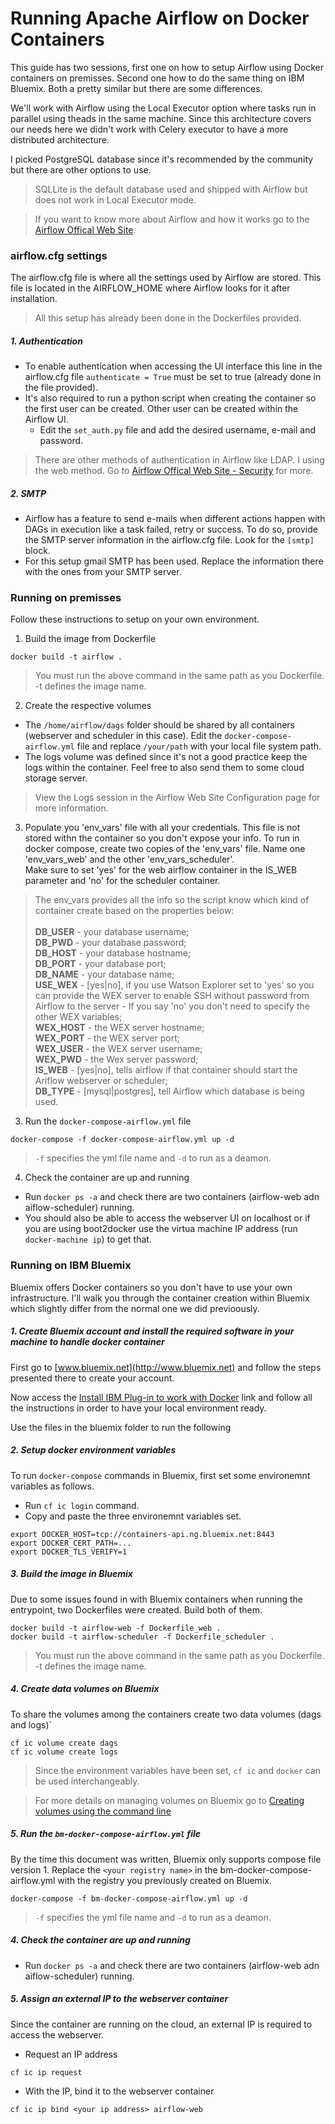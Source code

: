 # Running Apache Airflow on Docker Containers

This guide has two sessions, first one on how to setup Airflow using Docker containers on premisses. Second one how to do the same thing on IBM Bluemix. Both a pretty similar but there are some differences.

We'll work with Airflow using the Local Executor option where tasks run in parallel using theads in the same machine. Since this architecture covers our needs here we didn't work with Celery executor to have a more distributed architecture.

I picked PostgreSQL database since it's recommended by the community but there are other options to use.
> SQLLite is the default database used and shipped with Airflow but does not work in Local Executor mode.

> If you want to know more about Airflow and how it works go to the [Airflow Offical Web Site](https://airflow.incubator.apache.org/).

### airflow.cfg settings
The airflow.cfg file is where all the settings used by Airflow are stored. This file is located in the AIRFLOW_HOME where Airflow looks for it after installation.
> All this setup has already been done in the Dockerfiles provided.

##### 1. Authentication
* To enable authentication when accessing the UI interface this line in the airflow.cfg file `authenticate = True` must be set to true (already done in the file provided).
* It's also required to run a python script when creating the container so the first user can be created. Other user can be created within the Airflow UI.
  * Edit the `set_auth.py` file and add the desired username, e-mail and password.
> There are other methods of authentication in Airflow like LDAP. I using the web method. Go to [Airflow Offical Web Site - Security](https://airflow.incubator.apache.org/security.html) for more.

##### 2. SMTP
* Airflow has a feature to send e-mails when different actions happen with DAGs in execution like a task failed, retry or success. To do so, provide the SMTP server information in the airflow.cfg file. Look for the `[smtp]` block.
* For this setup gmail SMTP has been used. Replace the information there with the ones from your SMTP server.


### Running on premisses
Follow these instructions to setup on your own environment.

1. Build the image from Dockerfile
```
docker build -t airflow .
```
> You must run the above command in the same path as you Dockerfile.
> -t defines the image name.

2. Create the respective volumes
* The `/home/airflow/dags` folder should be shared by all containers (webserver and scheduler in this case). Edit the `docker-compose-airflow.yml` file and replace `/your/path` with your local file system path.
* The logs volume was defined since it's not a good practice keep the logs within the container. Feel free to also send them to some cloud storage server.
>View the Logs session in the Airflow Web Site Configuration page for more information.

3. Populate you 'env_vars' file with all your credentials. This file is not stored withn the container so you don't expose your info. To run in docker compose, create two copies of the 'env_vars' file. Name one 'env_vars_web' and the other 'env_vars_scheduler'. <BR>Make sure to set 'yes' for the web airflow container in the IS_WEB parameter and 'no' for the scheduler container.
>The env_vars provides all the info so the script know which kind of container create based on the properties below:
<BR><BR>**DB_USER** - your database username;
<BR>**DB_PWD** - your database password;
<BR>**DB_HOST** - your database hostname;
<BR>**DB_PORT** - your database port;
<BR>**DB_NAME** - your database name;
<BR>**USE_WEX** - [yes|no], if you use Watson Explorer set to 'yes' so you can provide the WEX server to enable SSH without password from Airflow to the server - If you say 'no' you don't need to specify the other WEX variables;
<BR>**WEX_HOST** - the WEX server hostname;
<BR>**WEX_PORT** - the WEX server port;
<BR>**WEX_USER** - the WEX server username;
<BR>**WEX_PWD** - the Wex server password;
<BR>**IS_WEB** - [yes|no], tells airflow if that container should start the Ariflow webserver or scheduler;
<BR>**DB_TYPE** - [mysql|postgres], tell Airflow which database is being used.

3. Run the `docker-compose-airflow.yml` file
```
docker-compose -f docker-compose-airflow.yml up -d
```
> `-f` specifies the yml file name and `-d` to run as a deamon.

4. Check the container are up and running
* Run `docker ps -a` and check there are two containers (airflow-web adn aiflow-scheduler) running.
* You should also be able to access the webserver UI on localhost or if you are using boot2docker use the virtua machine IP address (run `docker-machine ip`) to get that.

### Running on IBM Bluemix

Bluemix offers Docker containers so you don't have to use your own infrastructure.
I'll walk you through the container creation within Bluemix which slightly differ from the normal one we did previoously.

##### 1. Create Bluemix account and install the required software in your machine to handle docker container
First go to [www.bluemix.net](http://www.bluemix.net) and follow the steps presented there to create your account.

Now access the [Install IBM Plug-in to work with Docker](https://console.ng.bluemix.net/docs/containers/container_cli_cfic_install.html) link and follow all the instructions in order to have your local environment ready.

Use the files in the bluemix folder to run the following

##### 2. Setup docker environment variables
To run `docker-compose` commands in Bluemix, first set some environemnt variables as follows.
* Run `cf ic login` command.
* Copy and paste the three environemnt variables set.
```
export DOCKER_HOST=tcp://containers-api.ng.bluemix.net:8443
export DOCKER_CERT_PATH=...
export DOCKER_TLS_VERIFY=1
```

##### 3. Build the image in Bluemix
Due to some issues found in with Bluemix containers when running the entrypoint, two Dockerfiles were created.
Build both of them.
```
docker build -t airflow-web -f Dockerfile_web .
docker build -t airflow-scheduler -f Dockerfile_scheduler .
```
> You must run the above command in the same path as you Dockerfile.
> -t defines the image name.

##### 4. Create data volumes on Bluemix

To share the volumes among the containers create two data volumes (dags and logs)`
```
cf ic volume create dags
cf ic volume create logs
```
> Since the environment variables have been set, `cf ic` and `docker` can be used interchangeably.

> For more details on managing volumes on Bluemix go to [Creating volumes using the command line](https://console.ng.bluemix.net/docs/containers/container_volumes_cli.html)

##### 5. Run the `bm-docker-compose-airflow.yml` file
By the time this document was written, Bluemix only supports compose file version 1.
Replace the `<your registry name>` in the bm-docker-compose-airflow.yml with the registry you previously created on Bluemix.
```
docker-compose -f bm-docker-compose-airflow.yml up -d
```
> `-f` specifies the yml file name and `-d` to run as a deamon.

##### 4. Check the container are up and running
* Run `docker ps -a` and check there are two containers (airflow-web adn aiflow-scheduler) running.

##### 5. Assign an external IP to the webserver container
Since the container are running on the cloud, an external IP is required to access the webserver.
* Request an IP address
```
cf ic ip request
```
* With the IP, bind it to the webserver container
```
cf ic ip bind <your ip address> airflow-web
```
